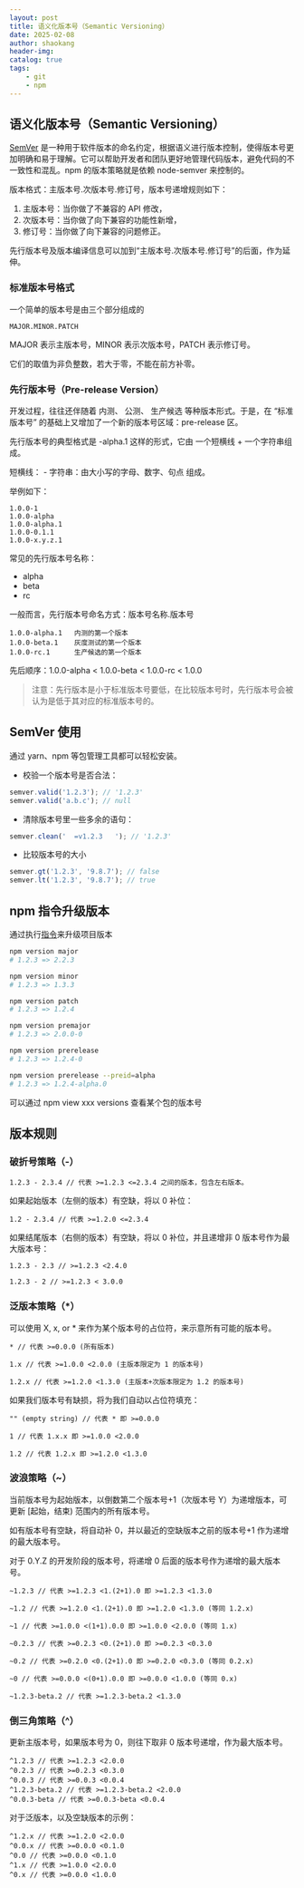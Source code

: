 ```yaml
---
layout: post
title: 语义化版本号（Semantic Versioning）
date: 2025-02-08
author: shaokang
header-img:
catalog: true
tags:
    - git
    - npm
---
```


## 语义化版本号（Semantic Versioning）

[SemVer](https://semver.org/lang/zh-CN/) 是一种用于软件版本的命名约定，根据语义进行版本控制，使得版本号更加明确和易于理解。它可以帮助开发者和团队更好地管理代码版本，避免代码的不一致性和混乱。npm 的版本策略就是依赖 node-semver 来控制的。

版本格式：主版本号.次版本号.修订号，版本号递增规则如下：

1. 主版本号：当你做了不兼容的 API 修改，
2. 次版本号：当你做了向下兼容的功能性新增，
3. 修订号：当你做了向下兼容的问题修正。

先行版本号及版本编译信息可以加到“主版本号.次版本号.修订号”的后面，作为延伸。

### 标准版本号格式

一个简单的版本号是由三个部分组成的

```
MAJOR.MINOR.PATCH
```

MAJOR 表示主版本号，MINOR 表示次版本号，PATCH 表示修订号。

它们的取值为非负整数，若大于零，不能在前方补零。

### 先行版本号（Pre-release Version）

开发过程，往往还伴随着 内测、 公测、 生产候选 等种版本形式。于是，在 “标准版本号” 的基础上又增加了一个新的版本号区域：pre-release 区。

先行版本号的典型格式是 -alpha.1 这样的形式，它由 一个短横线 + 一个字符串组成。

短横线： -
字符串：由大小写的字母、数字、句点 组成。

举例如下：

```
1.0​​.0-1
1.0​​.0-alpha
1.0.0-alpha.1
1.0.0-0.1.1
1.0.0-x.y.z.1
```

常见的先行版本号名称：

-   alpha
-   beta
-   rc

一般而言，先行版本号命名方式：版本号名称.版本号

```
1.0​​.0-alpha.1   内测的第一个版本
1.0.0-beta.1    灰度测试的第一个版本
1.0.0-rc.1      生产候选的第一个版本
```

先后顺序：1.0.0-alpha < 1.0.0-beta < 1.0.0-rc < 1.0.0

> 注意：先行版本是小于标准版本号要低，在比较版本号时，先行版本号会被认为是低于其对应的标准版本号的。

## SemVer 使用

通过 yarn、npm 等包管理工具都可以轻松安装。

-   校验一个版本号是否合法：

```js
semver.valid('1.2.3'); // '1.2.3'
semver.valid('a.b.c'); // null
```

-   清除版本号里一些多余的语句：

```js
semver.clean('  =v1.2.3   '); // '1.2.3'
```

-   比较版本号的大小

```js
semver.gt('1.2.3', '9.8.7'); // false
semver.lt('1.2.3', '9.8.7'); // true
```

## npm 指令升级版本

通过执行[指令](https://docs.npmjs.com/cli/v8/commands/npm-version)来升级项目版本

```bash
npm version major
# 1.2.3 => 2.2.3

npm version minor
# 1.2.3 => 1.3.3

npm version patch
# 1.2.3 => 1.2.4

npm version premajor
# 1.2.3 => 2.0.0-0

npm version prerelease
# 1.2.3 => 1.2.4-0

npm version prerelease --preid=alpha
# 1.2.3 => 1.2.4-alpha.0
```

可以通过 npm view xxx versions 查看某个包的版本号

## 版本规则

### 破折号策略（-）

```
1.2.3 - 2.3.4 // 代表 >=1.2.3 <=2.3.4 之间的版本，包含左右版本。
```

如果起始版本（左侧的版本）有空缺，将以 0 补位：

```
1.2 - 2.3.4 // 代表 >=1.2.0 <=2.3.4
```

如果结尾版本（右侧的版本）有空缺，将以 0 补位，并且递增非 0 版本号作为最大版本号：

```
1.2.3 - 2.3 // >=1.2.3 <2.4.0

1.2.3 - 2 // >=1.2.3 < 3.0.0
```

### 泛版本策略（\*）

可以使用 X, x, or \* 来作为某个版本号的占位符，来示意所有可能的版本号。

```
* // 代表 >=0.0.0 (所有版本)

1.x // 代表 >=1.0.0 <2.0.0 (主版本限定为 1 的版本号)

1.2.x // 代表 >=1.2.0 <1.3.0 (主版本+次版本限定为 1.2 的版本号)
```

如果我们版本号有缺损，将为我们自动以占位符填充：

```
"" (empty string) // 代表 * 即 >=0.0.0

1 // 代表 1.x.x 即 >=1.0.0 <2.0.0

1.2 // 代表 1.2.x 即 >=1.2.0 <1.3.0
```

### 波浪策略（~）

当前版本号为起始版本，以倒数第二个版本号+1（次版本号 Y）为递增版本，可更新 [起始，结束) 范围内的所有版本号。

如有版本号有空缺，将自动补 0，并以最近的空缺版本之前的版本号+1 作为递增的最大版本号。

对于 0.Y.Z 的开发阶段的版本号，将递增 0 后面的版本号作为递增的最大版本号。

```
~1.2.3 // 代表 >=1.2.3 <1.(2+1).0 即 >=1.2.3 <1.3.0

~1.2 // 代表 >=1.2.0 <1.(2+1).0 即 >=1.2.0 <1.3.0 (等同 1.2.x)

~1 // 代表 >=1.0.0 <(1+1).0.0 即 >=1.0.0 <2.0.0 (等同 1.x)

~0.2.3 // 代表 >=0.2.3 <0.(2+1).0 即 >=0.2.3 <0.3.0

~0.2 // 代表 >=0.2.0 <0.(2+1).0 即 >=0.2.0 <0.3.0 (等同 0.2.x)

~0 // 代表 >=0.0.0 <(0+1).0.0 即 >=0.0.0 <1.0.0 (等同 0.x)

~1.2.3-beta.2 // 代表 >=1.2.3-beta.2 <1.3.0
```

### 倒三角策略（^）

更新主版本号，如果版本号为 0，则往下取非 0 版本号递增，作为最大版本号。

```
^1.2.3 // 代表 >=1.2.3 <2.0.0
^0.2.3 // 代表 >=0.2.3 <0.3.0
^0.0.3 // 代表 >=0.0.3 <0.0.4
^1.2.3-beta.2 // 代表 >=1.2.3-beta.2 <2.0.0
^0.0.3-beta // 代表 >=0.0.3-beta <0.0.4
```

对于泛版本，以及空缺版本的示例：

```
^1.2.x // 代表 >=1.2.0 <2.0.0
^0.0.x // 代表 >=0.0.0 <0.1.0
^0.0 // 代表 >=0.0.0 <0.1.0
^1.x // 代表 >=1.0.0 <2.0.0
^0.x // 代表 >=0.0.0 <1.0.0
```
